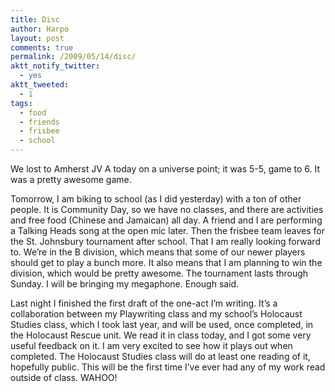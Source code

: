 ```yaml
---
title: Disc
author: Harpo
layout: post
comments: true
permalink: /2009/05/14/disc/
aktt_notify_twitter:
  - yes
aktt_tweeted:
  - 1
tags:
  - food
  - friends
  - frisbee
  - school
---
```

We lost to Amherst JV A today on a universe point; it was 5-5, game to 6. It was a pretty awesome game.

Tomorrow, I am biking to school (as I did yesterday) with a ton of other people. It is Community Day, so we have no classes, and there are activities and free food (Chinese and Jamaican) all day. A friend and I are performing a Talking Heads song at the open mic later. Then the frisbee team leaves for the St. Johnsbury tournament after school. That I am really looking forward to. We&#8217;re in the B division, which means that some of our newer players should get to play a bunch more. It also means that I am planning to win the division, which would be pretty awesome. The tournament lasts through Sunday. I will be bringing my megaphone. Enough said.

Last night I finished the first draft of the one-act I&#8217;m writing. It&#8217;s a collaboration between my Playwriting class and my school&#8217;s Holocaust Studies class, which I took last year, and will be used, once completed, in the Holocaust Rescue unit. We read it in class today, and I got some very useful feedback on it. I am very excited to see how it plays out when completed. The Holocaust Studies class will do at least one reading of it, hopefully public. This will be the first time I&#8217;ve ever had any of my work read outside of class. WAHOO!